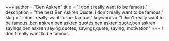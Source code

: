 +++
author = "Ben Askren"
title = "I don't really want to be famous."
description = "the best Ben Askren Quote: I don't really want to be famous."
slug = "i-dont-really-want-to-be-famous"
keywords = "I don't really want to be famous.,ben askren,ben askren quotes,ben askren quote,ben askren sayings,ben askren saying,quotes, sayings,quote, saying, motivation"
+++
I don't really want to be famous.
